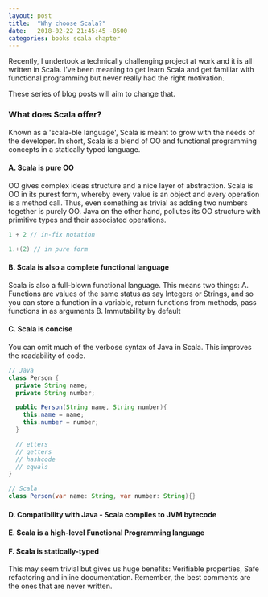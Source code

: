 ```yaml
---
layout: post
title:  "Why choose Scala?"
date:   2018-02-22 21:45:45 -0500
categories: books scala chapter
---
```


Recently, I undertook a technically challenging project at work and it is all written in Scala. I’ve been meaning to get learn Scala and get familiar with functional programming but never really had the right motivation. 

These series of blog posts will aim to change that.

### What does Scala offer?

Known as a 'scala-ble language', Scala is meant to grow with the needs of the developer.
In short, Scala is a blend of OO and functional programming concepts in a statically typed language.

#### A. Scala is pure OO

OO gives complex ideas structure and a nice layer of abstraction. Scala is OO in its purest form, whereby every value is an object and every operation is a method call. Thus, even something as trivial as adding two numbers
together is purely OO. Java on the other hand, pollutes its OO structure with primitive types and their associated operations.

```java
1 + 2 // in-fix notation

1.+(2) // in pure form
```

#### B. Scala is also a complete functional language
Scala is also a full-blown functional language. This means two things:
A. Functions are values of the same status as say Integers or Strings, and so you can store a function in a variable, return functions from methods, pass functions in as arguments
B. Immutability by default

#### C. Scala is concise
You can omit much of the verbose syntax of Java in Scala. This improves the readability of code.

```java
// Java
class Person {
  private String name;
  private String number;

  public Person(String name, String number){
    this.name = name;
    this.number = number;
  }

  // etters
  // getters
  // hashcode
  // equals
}

// Scala
class Person(var name: String, var number: String){}
```

#### D. Compatibility with Java - Scala compiles to JVM bytecode

#### E. Scala is a high-level Functional Programming language

#### F. Scala is statically-typed

This may seem trivial but gives us huge benefits: Verifiable properties, Safe refactoring and inline documentation. Remember, the best comments are the ones that are never written.